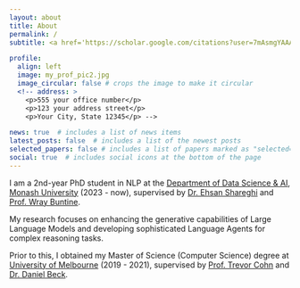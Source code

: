```yaml
---
layout: about
title: About
permalink: /
subtitle: <a href='https://scholar.google.com/citations?user=7mAsmgYAAAAJ&hl=en'>Google Scholar</a>

profile:
  align: left
  image: my_prof_pic2.jpg
  image_circular: false # crops the image to make it circular
  <!-- address: >
    <p>555 your office number</p>
    <p>123 your address street</p>
    <p>Your City, State 12345</p> -->

news: true  # includes a list of news items
latest_posts: false  # includes a list of the newest posts
selected_papers: false # includes a list of papers marked as "selected={true}"
social: true  # includes social icons at the bottom of the page
---
```


I am a 2nd-year PhD student in NLP at the [Department of Data Science & AI, Monash University](https://research.monash.edu/en/organisations/department-of-data-science-ai) (2023 - now), supervised by [Dr. Ehsan Shareghi](https://eehsan.github.io) and [Prof. Wray Buntine](https://bayesian-models.org).

My research focuses on enhancing the generative capabilities of Large Language Models and developing sophisticated Language Agents for complex reasoning tasks.

Prior to this, I obtained my Master of Science (Computer Science) degree at [University of Melbourne](https://www.unimelb.edu.au) (2019 - 2021), supervised by [Prof. Trevor Cohn](https://people.eng.unimelb.edu.au/tcohn/) and [Dr. Daniel Beck](https://beckdaniel.wordpress.com).

<!-- You can also disable any of these elements by editing `profile` property of the YAML header of your `_pages/about.md`. Edit `_bibliography/papers.bib` and Jekyll will render your [publications page](/al-folio/publications/) automatically. -->


<!-- Link to your social media connections, too. This theme is set up to use [Font Awesome icons](http://fortawesome.github.io/Font-Awesome/) and [Academicons](https://jpswalsh.github.io/academicons/), like the ones below. Add your Facebook, Twitter, LinkedIn, Google Scholar, or just disable all of them. -->
